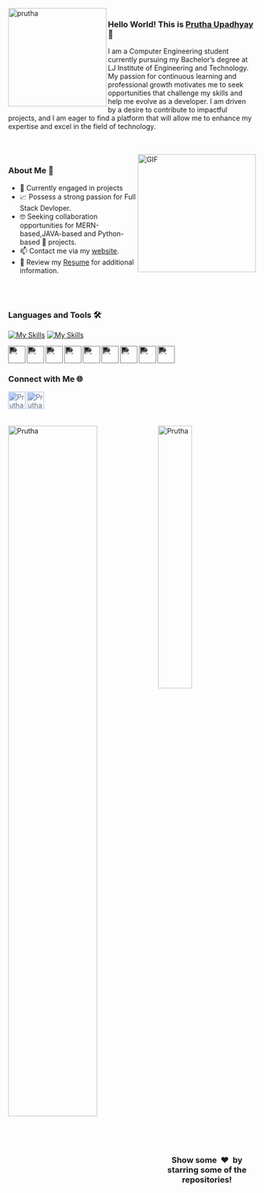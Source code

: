 <img align="left" width="200" height="200" alt="prutha" src="https://github.com/user-attachments/assets/f3f17a86-3ed0-44ea-84b4-6851f6e2ff20"/>

### Hello World! This is [Prutha Upadhyay](https://Prutha-Upadhyay.github.io/) 👋

I am a Computer Engineering student currently pursuing my Bachelor’s degree at LJ Institute of Engineering and Technology. My passion for continuous learning and professional growth motivates me to seek opportunities that challenge my skills and help me evolve as a developer. I am driven by a desire to contribute to impactful projects, and I am eager to find a platform that will allow me to enhance my expertise and excel in the field of technology.


<br>
<br>


<img align="right" height="240px" alt="GIF" src="https://i.pinimg.com/originals/e4/26/70/e426702edf874b181aced1e2fa5c6cde.gif" />

### About Me 🚀

- 🔭 Currently engaged in projects
- 📈 Possess a strong passion for Full Stack Devloper.
- 🤓 Seeking collaboration opportunities for MERN-based,JAVA-based and Python-based 🐍 projects.
- 📫 Contact me via my [website](https://dhhruv.github.io).
- 📝 Review my [Resume]((https://dhhruv.github.io/assets/Dhruv's%20Resume.pdf)) for additional information.

<br>

<br>

### Languages and Tools 🛠️

[![My Skills](https://skillicons.dev/icons?i=react)](https://reactjs.org/)
[![My Skills](https://skillicons.dev/icons?i=mongodb)](https://mongodb.org/)


[<img align="left" alt="Express.js" width="35px" src="https://cdn.jsdelivr.net/npm/simple-icons@v3/icons/express.svg" style="filter: invert(100%) sepia(0%) saturate(0%) hue-rotate(360deg) brightness(200%);" />](https://expressjs.com/)
[<img align="left" alt="React.js" width="35px" src="https://cdn.jsdelivr.net/npm/simple-icons@v3/icons/react.svg" style="filter: invert(100%) sepia(0%) saturate(0%) hue-rotate(360deg) brightness(200%);" />](https://reactjs.org/)
[<img align="left" alt="Node.js" width="35px" src="https://cdn.jsdelivr.net/npm/simple-icons@v3/icons/nodejs.svg" style="filter: invert(100%) sepia(0%) saturate(0%) hue-rotate(360deg) brightness(200%);" />](https://nodejs.org/)
[<img align="left" alt="HTML5" width="35px" src="https://cdn.jsdelivr.net/npm/simple-icons@v3/icons/html5.svg" style="filter: invert(100%) sepia(0%) saturate(0%) hue-rotate(360deg) brightness(200%);" />](https://developer.mozilla.org/en-US/docs/Web/HTML)
[<img align="left" alt="CSS3" width="35px" src="https://cdn.jsdelivr.net/npm/simple-icons@v3/icons/css3.svg" style="filter: invert(100%) sepia(0%) saturate(0%) hue-rotate(360deg) brightness(200%);" />](https://developer.mozilla.org/en-US/docs/Web/CSS)
[<img align="left" alt="Bootstrap" width="35px" src="https://cdn.jsdelivr.net/npm/simple-icons@v3/icons/bootstrap.svg" style="filter: invert(100%) sepia(0%) saturate(0%) hue-rotate(360deg) brightness(200%);" />](https://getbootstrap.com/)
[<img align="left" alt="Python" width="35px" src="https://cdn.jsdelivr.net/npm/simple-icons@v3/icons/python.svg" style="filter: invert(100%) sepia(0%) saturate(0%) hue-rotate(360deg) brightness(200%);" />](https://www.python.org/)
[<img align="left" alt="Java" width="35px" src="https://cdn.jsdelivr.net/npm/simple-icons@v3/icons/java.svg" style="filter: invert(100%) sepia(0%) saturate(0%) hue-rotate(360deg) brightness(200%);" />](https://www.java.com/)
[<img align="left" alt="DBMS" width="35px" src="https://cdn.jsdelivr.net/npm/simple-icons@v3/icons/database.svg" style="filter: invert(100%) sepia(0%) saturate(0%) hue-rotate(360deg) brightness(200%);" />](https://en.wikipedia.org/wiki/Database_management_system)


<br>
<br>

### Connect with Me 🌐

[<img align="left" alt="Prutha Upadhyay | LinkedIn" width="35px" src="https://cdn.jsdelivr.net/npm/simple-icons@v3/icons/linkedin.svg" style="filter: invert(30%) sepia(100%) saturate(100%) hue-rotate(180deg);" />](https://www.linkedin.com/in/prutha-upadhyay/)
[<img align="left" alt="Prutha Upadhyay | Gmail" width="35px" src="https://cdn.jsdelivr.net/npm/simple-icons@v3/icons/gmail.svg" style="filter: invert(30%) sepia(100%) saturate(100%) hue-rotate(180deg);" />](mailto:pruthu.ad@gmail.com)


<br clear="left" />

<br>
<br>

<img align="left" src="https://github-readme-stats.vercel.app/api?username=Prutha-Upadhyay&theme=dark&cache_seconds=1800&show_icons=true&count_private=true" alt="Prutha" width="60%" />
<img src="https://github-readme-stats.vercel.app/api/top-langs/?username=Prutha-Upadhyay&langs_count=7&show_icons=true&count_private=true&cache_seconds=1800&layout=compact&hide_border=true&theme=dark" alt="Prutha" width="37%" />

<br>
<br>
<h3 align="center">Show some &nbsp;❤️&nbsp; by starring some of the repositories!</h3>
